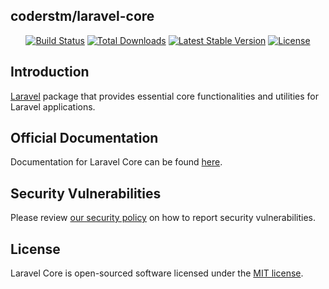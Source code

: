 ## coderstm/laravel-core

<p align="center">
<a href="https://github.com/coders-tm/laravel-core/actions"><img src="https://github.com/coders-tm/laravel-core/workflows/tests/badge.svg" alt="Build Status"></a>
<a href="https://packagist.org/packages/coderstm/laravel-core"><img src="https://img.shields.io/packagist/dt/coderstm/laravel-core" alt="Total Downloads"></a>
<a href="https://packagist.org/packages/coderstm/laravel-core"><img src="https://img.shields.io/packagist/v/coderstm/laravel-core" alt="Latest Stable Version"></a>
<a href="https://packagist.org/packages/coderstm/laravel-core"><img src="https://img.shields.io/packagist/l/coderstm/laravel-core" alt="License"></a>
</p>

## Introduction

[Laravel](https://laravel.com) package that provides essential core functionalities and utilities for Laravel applications.

## Official Documentation

Documentation for Laravel Core can be found [here](https://laravel-core.netlify.com).

## Security Vulnerabilities

Please review [our security policy](https://github.com/coders-tm/laravel-core/security/policy) on how to report security vulnerabilities.

## License

Laravel Core is open-sourced software licensed under the [MIT license](LICENSE.md).